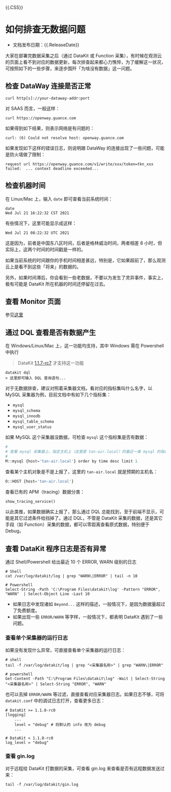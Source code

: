 {{.CSS}}
# 如何排查无数据问题

- 文档发布日期：{{.ReleaseDate}}

大家在部署完数据采集之后（通过 DataKit 或 Function 采集），有时候在观测云的页面上看不到对应的数据更新，每次排查起来都心力憔悴，为了缓解这一状况，可按照如下的一些步骤，来逐步围歼「为啥没有数据」这一问题。

## 检查 DataWay 连接是否正常

```shell
curl http[s]://your-dataway-addr:port
```

对 SAAS 而言，一般这样：

```shell
curl https://openway.guance.com
```

如果得到如下结果，则表示网络是有问题的：

```
curl: (6) Could not resolve host: openway.guance.com
```

如果发现如下这样的错误日志，则说明跟 DataWay 的连接出现了一些问题，可能是防火墙做了限制：

```shell
request url https://openway.guance.com/v1/write/xxx/token=tkn_xxx failed:  ... context deadline exceeded...
```

## 检查机器时间

在 Linux/Mac 上，输入 `date` 即可查看当前系统时间：

```shell
date
Wed Jul 21 16:22:32 CST 2021
```

有些情况下，这里可能显示成这样：

```
Wed Jul 21 08:22:32 UTC 2021
```

这是因为，前者是中国东八区时间，后者是格林威治时间，两者相差 8 小时，但实际上，这两个时间的时间戳是一样的。

如果当前系统的时间跟你的手机时间相差甚远，特别是，它如果超前了，那么观测云上是看不到这些「将来」的数据的。

另外，如果时间滞后，你会看到一些老数据，不要以为发生了灵异事件，事实上，极有可能是 DataKit 所在机器的时间还停留在过去。

## 查看 Monitor 页面

参见[这里](datakit-monitor)

## 通过 DQL 查看是否有数据产生

在 Windows/Linux/Mac 上，这一功能均支持，其中 Windows 需在 Powershell 中执行

> DataKit [1.1.7-rc7](changelog#494d6cd5) 才支持这一功能

```shell
datakit dql
> 这里即可输入 DQL 查询语句...
```

对于无数据排查，建议对照着采集器文档，看对应的指标集叫什么名字，以 MySQL 采集器为例，目前文档中有如下几个指标集：

- `mysql`
- `mysql_schema`
- `mysql_innodb`
- `mysql_table_schema`
- `mysql_user_status`

如果 MySQL 这个采集器没数据，可检查 `mysql` 这个指标集是否有数据：

``` python
#
# 查看 mysql 采集器上，指定主机上（这里是 tan-air.local）的最近一条 mysql 的指标
#
M::mysql {host='tan-air.local'} order by time desc limit 1
```

查看某个主机对象是不是上报了，这里的 `tan-air.local` 就是预期的主机名：

```python
O::HOST {host='tan-air.local'}
```

查看已有的 APM（tracing）数据分类：

```python
show_tracing_service()
```

以此类推，如果数据确实上报了，那么通过 DQL 总能找到，至于前端不显示，可能是其它过滤条件给挡掉了。通过 DQL，不管是 DataKit 采集的数据，还是其它手段（如 Function）采集的数据，都可以零距离查看原式数据，特别便于 Debug。

## 查看 DataKit 程序日志是否有异常

通过 Shell/Powershell 给出最近 10 个 ERROR, WARN 级别的日志

```shell
# Shell
cat /var/log/datakit/log | grep "WARN\|ERROR" | tail -n 10

# Powershell
Select-String -Path 'C:\Program Files\datakit\log' -Pattern "ERROR", "WARN"  | Select-Object Line -Last 10
```

- 如果日志中发现诸如 `Beyond...` 这样的描述，一般情况下，是因为数据量超过了免费额度。
- 如果出现一些 `ERROR/WARN` 等字样，一般情况下，都表明 DataKit 遇到了一些问题。

### 查看单个采集器的运行日志

如果没有发现什么异常，可直接查看单个采集器的运行日志：

```shell
# shell
tail -f /var/log/datakit/log | grep "<采集器名称>" | grep "WARN\|ERROR"

# powershell
Get-Content -Path "C:\Program Files\datakit\log" -Wait | Select-String "<采集器名称>" | Select-String "ERROR", "WARN"
```

也可以去掉 `ERROR/WARN` 等过滤，直接查看对应采集器日志。如果日志不够，可将 `datakit.conf` 中的调试日志打开，查看更多日志：

```
# DataKit >= 1.1.8-rc0
[logging]
	...
	level = "debug" # 将默认的 info 改为 debug
	...

# DataKit < 1.1.8-rc0
log_level = "debug"
```

### 查看 gin.log

对于远程给 DataKit 打数据的采集，可查看 gin.log 来查看是否有远程数据发送过来：

```shell
tail -f /var/log/datakit/gin.log
```
